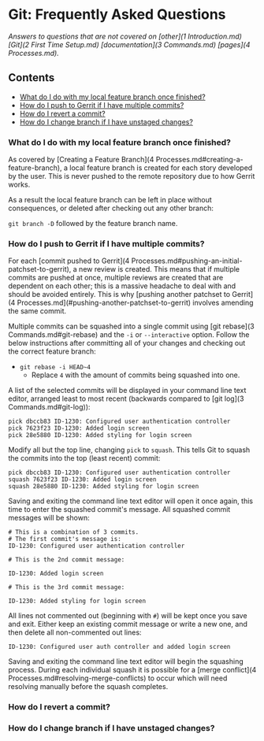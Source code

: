 # Git: Frequently Asked Questions

*Answers to questions that are not covered on [other](1 Introduction.md)
[Git](2 First Time Setup.md) [documentation](3 Commands.md) [pages](4 Processes.md).*

## Contents

- [What do I do with my local feature branch once finished?](#what-do-i-do-with-my-local-feature-branch-once-finished)
- [How do I push to Gerrit if I have multiple commits?](#how-do-i-push-to-gerrit-if-i-have-multiple-commits)
- [How do I revert a commit?](#how-do-i-revert-a-commit)
- [How do I change branch if I have unstaged changes?](#how-do-i-change-branch-if-i-have-unstaged-changes)

### What do I do with my local feature branch once finished?

As covered by [Creating a Feature Branch](4 Processes.md#creating-a-feature-branch), a local
feature branch is created for each story developed by the user. This is never pushed to the remote
repository due to how Gerrit works.

As a result the local feature branch can be left in place without consequences, or deleted after
checking out any other branch:

`git branch -D` followed by the feature branch name.

### How do I push to Gerrit if I have multiple commits?

For each [commit pushed to Gerrit](4 Processes.md#pushing-an-initial-patchset-to-gerrit), a new
review is created. This means that if multiple commits are pushed at once, multiple reviews are
created that are dependent on each other; this is a massive headache to deal with and should be
avoided entirely. This is why
[pushing another patchset to Gerrit](4 Processes.md](#pushing-another-patchset-to-gerrit) involves
amending the same commit.

Multiple commits can be squashed into a single commit using [git rebase](3 Commands.md#git-rebase)
and the `-i` or `--interactive` option. Follow the below instructions after committing all of your
changes and checking out the correct feature branch:

- `git rebase -i HEAD~4`
  - Replace `4` with the amount of commits being squashed into one.

A list of the selected commits will be displayed in your command line text editor, arranged least
to most recent (backwards compared to [git log](3 Commands.md#git-log)):

```
pick dbccb83 ID-1230: Configured user authentication controller
pick 7623f23 ID-1230: Added login screen
pick 28e5880 ID-1230: Added styling for login screen
```

Modify all but the top line, changing `pick` to `squash`. This tells Git to squash the commits into
the top (least recent) commit:

```
pick dbccb83 ID-1230: Configured user authentication controller
squash 7623f23 ID-1230: Added login screen
squash 28e5880 ID-1230: Added styling for login screen
```

Saving and exiting the command line text editor will open it once again, this time to enter the
squashed commit's message. All squashed commit messages will be shown:

```
# This is a combination of 3 commits.
# The first commit's message is:
ID-1230: Configured user authentication controller

# This is the 2nd commit message:

ID-1230: Added login screen

# This is the 3rd commit message:

ID-1230: Added styling for login screen
```

All lines not commented out (beginning with `#`) will be kept once you save and exit. Either keep
an existing commit message or write a new one, and then delete all non-commented out lines:

```
ID-1230: Configured user auth controller and added login screen
```
Saving and exiting the command line text editor will begin the squashing process. During each
individual squash it is possible for a [merge conflict](4 Processes.md#resolving-merge-conflicts) to
occur which will need resolving manually before the squash completes.

### How do I revert a commit?

### How do I change branch if I have unstaged changes?
